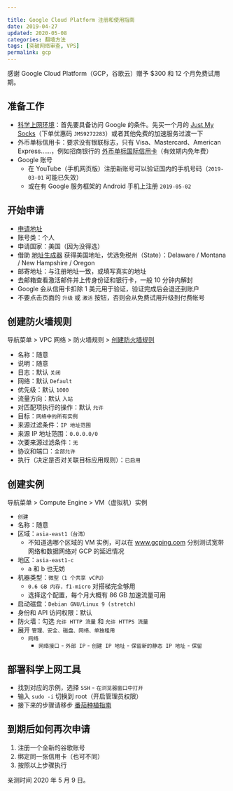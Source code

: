 ```yaml
---

title: Google Cloud Platform 注册和使用指南
date: 2019-04-27  
updated: 2020-05-08  
categories: 翻墙方法   
tags: [突破网络审查, VPS]   
permalink: gcp  
---
```


感谢 Google Cloud Platform（GCP，谷歌云）赠予 $300 和 12 个月免费试用期。

<!-- more -->


## 准备工作

- [科学上网环境](https://tingtalk.me/fq/)：首先要具备访问 Google 的条件。先买一个月的 [Just My Socks](https://justmysocks1.net/members/aff.php?aff=1010)（下单优惠码 `JMS9272283`）或者其他免费的加速服务过渡一下
- 外币单标信用卡：要求没有银联标志，只有 Visa、Mastercard、American Express……，例如招商银行的 [外币单标国际信用卡](http://market.cmbchina.com/ccard/uniqbk/)（有效期内免年费）
- Google 账号
    - 在 YouTube（手机网页版）注册新账号可以验证国内的手机号码（`2019-03-01` 可能已失效）
    - 或在有 Google 服务框架的 Android 手机上注册 `2019-05-02`



## 开始申请

- [申请地址](https://cloud.google.com/free/)
- 账号类：个人
- 申请国家：美国（因为没得选）
- 借助 [地址生成器](https://www.fakeaddressgenerator.com/World/us_address_generator) 获得美国地址，优选免税州（State）：Delaware / Montana / New Hampshire / Oregon
- 邮寄地址：与注册地址一致，或填写真实的地址
- 去邮箱查看激活邮件并上传身份证和银行卡，一般 10 分钟内解封
- Google 会从信用卡扣除 1 美元用于验证，验证完成后会退还到账户
- 不要点击页面的 `升级` 或 `激活` 按钮，否则会从免费试用升级到付费帐号


## 创建防火墙规则

导航菜单 > VPC 网络 > 防火墙规则 > [创建防火墙规则](https://console.cloud.google.com/networking/firewalls/list)

- 名称：随意
- 说明：随意
- 日志：默认 `关闭`
- 网络：默认 `Default`
- 优先级：默认 `1000`
- 流量方向：默认 `入站`
- 对匹配项执行的操作：默认 `允许`
- 目标：`网络中的所有实例`
- 来源过滤条件：`IP 地址范围`
- 来源 IP 地址范围：`0.0.0.0/0`
- 次要来源过滤条件：`无`
- 协议和端口：`全部允许`
- 执行（决定是否对关联目标应用规则）：`已启用`


## 创建实例

导航菜单 > Compute Engine > VM（虚拟机）实例

- `创建`
- 名称：随意
- 区域：`asia-east1（台湾）`
    - 不知道选哪个区域的 VM 实例，可以在 www.gcping.com 分别测试宽带网络和数据网络对 GCP 的延迟情况
- 地区：`asia-east1-c`
    - a 和 b 也无妨
- 机器类型：`微型（1 个共享 vCPU）`
    - `0.6 GB 内存，f1-micro` 对搭梯完全够用
    - 选择这个配置，每个月大概有 86 GB 加速流量可用
- 启动磁盘：`Debian GNU/Linux 9 (stretch)`
- 身份和 API 访问权限：默认
- 防火墙：勾选 `允许 HTTP 流量` 和 `允许 HTTPS 流量`
- 展开 `管理、安全、磁盘、网络、单独租用`
    - `网络`
        - `网络接口` - `外部 IP` - `创建 IP 地址` - `保留新的静态 IP 地址` - `保留`


## 部署科学上网工具

- 找到对应的示例，选择 `SSH` - `在浏览器窗口中打开`
- 输入 `sudo -i` 切换到 root（开启管理员权限）
- 接下来的步骤请移步 [番茄种植指南](https://tingtalk.me/fq-diy/)



## 到期后如何再次申请

1. 注册一个全新的谷歌账号
2. 绑定同一张信用卡（也可不同）
3. 按照以上步骤执行



亲测时间 2020 年 5 月 9 日。

